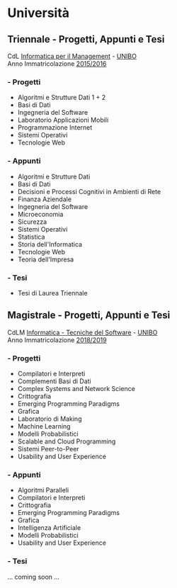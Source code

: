 # Università
## Triennale - Progetti, Appunti e Tesi <br />
CdL [Informatica per il Management](https://corsi.unibo.it/laurea/InformaticaManagement) - [UNIBO](http://www.unibo.it/it)  <br/>
Anno Immatricolazione [2015/2016](https://corsi.unibo.it/laurea/InformaticaManagement/insegnamenti?AnnoAccademico=2015)

### - Progetti
* Algoritmi e Strutture Dati 1 + 2
* Basi di Dati
* Ingegneria del Software
* Laboratorio Applicazioni Mobili
* Programmazione Internet
* Sistemi Operativi 
* Tecnologie Web

### - Appunti
* Algoritmi e Strutture Dati
* Basi di Dati
* Decisioni e Processi Cognitivi in Ambienti di Rete
* Finanza Aziendale
* Ingegneria del Software
* Microeconomia
* Sicurezza
* Sistemi Operativi
* Statistica
* Storia dell'Informatica
* Tecnologie Web
* Teoria dell'Impresa

### - Tesi
* Tesi di Laurea Triennale

## Magistrale - Progetti, Appunti e Tesi <br />
CdLM [Informatica - Tecniche del Software](https://corsi.unibo.it/magistrale/informatica) - [UNIBO](http://www.unibo.it/it)  <br/>
Anno Immatricolazione [2018/2019](https://corsi.unibo.it/magistrale/informatica/insegnamenti/piano?code=8028&year=2018&manifest=Manifesto-2018_8028_000_A58_2018)

### - Progetti
* Compilatori e Interpreti
* Complementi Basi di Dati
* Complex Systems and Network Science
* Crittografia
* Emerging Programming Paradigms
* Grafica
* Laboratorio di Making
* Machine Learning
* Modelli Probabilistici
* Scalable and Cloud Programming
* Sistemi Peer-to-Peer
* Usability and User Experience

### - Appunti
* Algoritmi Paralleli
* Compilatori e Interpreti
* Crittografia
* Emerging Programming Paradigms
* Grafica
* Intelligenza Artificiale
* Modelli Probabilistici
* Usability and User Experience

### - Tesi
... coming soon ...
